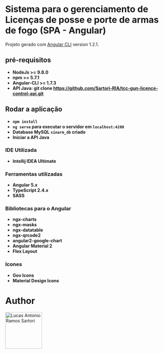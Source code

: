 # Sistema para o gerenciamento de Licenças de posse e porte de armas de fogo (SPA - Angular)

Projeto gerado com [Angular CLI](https://github.com/angular/angular-cli) version 1.2.1.

## pré-requisitos 
+ **NodeJs >= 9.8.0**
+ **npm >= 5.7.1**
+ **Angular-CLI >= 1.7.3**
+ **API Java: git clone https://github.com/Sartori-RIA/tcc-gun-licence-control-api.git**

## Rodar a aplicação

+ **`npm install`**
+ **`ng serve` para executar o servidor em `localhost:4200`**
+ **Database MySQL `sinarm_db` criado**
+ **Iniciar a API Java**

### IDE Utilizada

+ **Intellij IDEA Ultimate**

### Ferramentas utilizadas

+ **Angular 5.x**
+ **TypeScript 2.4.x**
+ **SASS**

### Bibliotecas para o Angular

+ **ngx-charts**
+ **ngx-masks**
+ **ngx-datatable**
+ **ngx-qrcode2**
+ **angular2-google-chart**
+ **Angular Material 2**
+ **Flex Layout**

### Icones

+ **Gov Icons**
+ **Material Design Icons**

# Author
[<img alt="Lucas Antonio Ramos Sartori" src="https://avatars1.githubusercontent.com/u/15223764?s=460&v=4" width="117">](https://github.com/sartori-ria)

